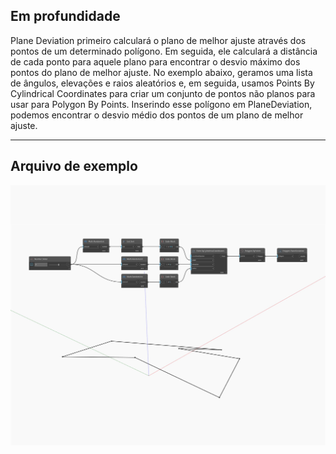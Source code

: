 ## Em profundidade
Plane Deviation primeiro calculará o plano de melhor ajuste através dos pontos de um determinado polígono. Em seguida, ele calculará a distância de cada ponto para aquele plano para encontrar o desvio máximo dos pontos do plano de melhor ajuste. No exemplo abaixo, geramos uma lista de ângulos, elevações e raios aleatórios e, em seguida, usamos Points By Cylindrical Coordinates para criar um conjunto de pontos não planos para usar para Polygon By Points. Inserindo esse polígono em PlaneDeviation, podemos encontrar o desvio médio dos pontos de um plano de melhor ajuste.
___
## Arquivo de exemplo

![PlaneDeviation](./Autodesk.DesignScript.Geometry.Polygon.PlaneDeviation_img.jpg)

